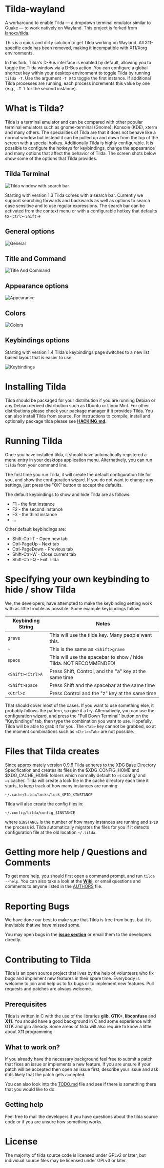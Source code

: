 # Tilda-wayland

A workaround to enable Tilda — a dropdown terminal emulator similar to Guake — to work natively on Wayland. This project is forked from [lanoxx/tilda](https://github.com/lanoxx/tilda).

This is a quick and dirty solution to get Tilda working on Wayland. All X11-specific code has been removed, making it incompatible with X11/Xorg environments.

In this fork, Tilda's D-Bus interface is enabled by default, allowing you to toggle the Tilda window via a D-Bus action. You can configure a global shortcut key within your desktop environment to toggle Tilda by running `tilda -T`. Use the argument `-T 0` to toggle the first instance. If additional Tilda processes are running, each process increments this value by one (e.g., `-T 1` for the second instance).

# What is Tilda?

Tilda is a terminal emulator and can be compared with other popular terminal emulators such as
gnome-terminal (Gnome), Konsole (KDE), xterm and many others. The specialities of Tilda
are that it does not behave like a normal window but instead it can be pulled up and down from the top
of the screen with a special hotkey. Additionally Tilda is highly configurable. It is possible to configure the
hotkeys for keybindings, change the appearance and many options that affect the behavior of Tilda. The screen shots
below show some of the options that Tilda provides.

## Tilda Terminal
![Tilda window with search bar](images/tilda_terminal_with_search_bar.png)

Starting with version 1.3 Tilda comes with a search bar. Currently we support searching forwards and backwards
as well as options to search case sensitive and to use regular expressions. The search bar can be activated from
the context menu or with a configurable hotkey that defaults to `<Ctrl><Shift>F`
## General options
![General](images/tilda_general-16-9.png)

## Title and Command
![Title And Command](images/tilda_title_and_command-16-9.png)

## Appearance options
![Appearance](images/tilda_appearance-16-9.png)

## Colors
![Colors](images/tilda_colors-16-9.png)

## Keybindings options

Starting with version 1.4 Tilda's keybindings page switches to
a new list based layout that is easier to use.

![Keybindings](images/tilda_keybindings-16-9.png)

# Installing Tilda

Tilda should be packaged for your distribution if you are running Debian or any Debian derived distribution such as
Ubuntu or Linux Mint. For other distributions please check your package manager if it provides Tilda. You can also
install Tilda from source. For instructions to compile, install and optionally package tilda please see
**[HACKING.md](HACKING.md)**.

# Running Tilda

Once you have installed tilda, it should have automatically registered a menu entry in your desktops application menu.
Alternatively, you can run `tilda` from your command line.

The first time you run Tilda, it will create the default configuration file for
you, and show the configuration wizard. If you do not want to change any
settings, just press the "OK" button to accept the defaults.

The default keybindings to show and hide Tilda are as follows:

 * F1 - the first instance
 * F2 - the second instance
 * F3 - the third instance
 * ...

Other default keybindings are:

 * Shift-Ctrl-T - Open new tab
 * Ctrl-PageUp - Next tab
 * Ctrl-PageDown - Previous tab
 * Shift-Ctrl-W - Close current tab
 * Shift-Ctrl-Q - Exit Tilda

# Specifying your own keybinding to hide / show Tilda

We, the developers, have attempted to make the keybinding setting work with as
little trouble as possible. Some example keybindings follow:

| Keybinding String | Notes                                                             |
|-------------------|-------------------------------------------------------------------|
| `grave`           | This will use the tilde key. Many people want this.               |
| `~`               | This is the same as `<Shift>grave`                                |
| `space`           | This will use the spacebar to show / hide Tilda. NOT RECOMMENDED! |
| `<Shift><Ctrl>A`  | Press Shift, Control, and the "a" key at the same time            |
| `<Shift>space`    | Press Shift and the spacebar at the same time                     |
| `<Ctrl>z`         | Press Control and the "z" key at the same time                    |

That should cover most of the cases. If you want to use something else, it
probably follows the pattern, so give it a try. Alternatively, you can use the
configuration wizard, and press the "Pull Down Terminal" button on the
"Keybindings" tab, then type the combination you want to use. Hopefully, Tilda
will be able to grab it for you. The `<Tab>` key cannot be grabbed, so at the moment
combinations such as `<Ctrl><Tab>` are not possible.

# Files that Tilda creates

Since approximately version 0.9.6 Tilda adheres to the XDG Base Directory Specification and
creates its files in the $XDG_CONFIG_HOME and $XDG_CACHE_HOME folders which normally default to
~/.config/ and ~/.cache/. Tilda will create a lock file in the cache directory
each time it starts, to keep track of how many instances are running:

    ~/.cache/tilda/locks/lock_$PID_$INSTANCE

Tilda will also create the config files in:

    ~/.config/tilda/config_$INSTANCE

where `$INSTANCE` is the number of how many instances are running and
`$PID` the process id. Tilda automatically migrates the files for you if it detects configuration file
at the old location `~/.tilda`.

# Getting more help / Questions and Comments

To get more help, you should first open a command prompt, and run `tilda
--help`. You can also take a look at the **[Wiki](https://github.com/lanoxx/tilda/wiki)**, or email
questions and comments to anyone listed in the [AUTHORS](AUTHORS) file.

# Reporting Bugs

We have done our best to make sure that Tilda is free from bugs, but it is
inevitable that we have missed some.

You may open bugs in the **[issue section](http://github.com/lanoxx/tilda/issues)** or email them to the
developers directly.

# Contributing to Tilda

Tilda is an open source project that lives by the help of volunteers
who fix bugs and implement new features in their spare time. Everybody is
welcome to join and help us to fix bugs or to implement new features.
Pull requests and patches are always welcome.

## Prerequisites

Tilda is written in C with the use of the libraries
**glib**, **GTK+**, **libconfuse** and **X11**. You should have a
good background in C and some experience with GTK and glib already. Some
areas of tilda will also require to know a little about X11 programming.

## What to work on?

If you already have the necessary background feel free to submit a patch
that fixes an issue or implements a new feature. If you are unsure if
your patch will be accepted then open an issue first, describe your issue
and ask if its likely that the patch gets accepted.

You can also look into the [TODO.md](TODO.md) file and see if there
is something there that you would like to do.

## Getting help

Feel free to mail the developers if you have questions about the
tilda source code or if you are unsure how something works.

# License

The majority of tilda source code is licensed under GPLv2 or later, but
individual source files may be licensed under GPLv3 or later.
